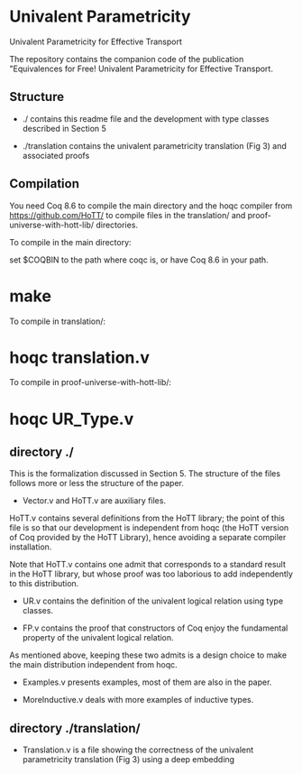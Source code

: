 # Univalent Parametricity 
Univalent Parametricity for Effective Transport

The repository contains the companion code of the publication
"Equivalences for Free!
Univalent Parametricity for Effective Transport.

## Structure

- ./
  contains this readme file and the development with type classes described in Section 5

- ./translation
   contains the univalent parametricity translation (Fig 3) and associated proofs 

## Compilation

You need Coq 8.6 to compile the main directory 
and the hoqc compiler from https://github.com/HoTT/ to compile
files in the translation/ and proof-universe-with-hott-lib/ directories. 

To compile in the main directory:

   set $COQBIN to the path where coqc is, or have Coq 8.6 in your path.

   # make

To compile in translation/:

   # hoqc translation.v

To compile in proof-universe-with-hott-lib/:

   # hoqc UR_Type.v


## directory ./

This is the formalization discussed in Section 5. 
The structure of the files follows more or less the structure of the paper.

* Vector.v and HoTT.v are auxiliary files. 

HoTT.v contains several definitions from the HoTT library; the point of this file is so that our development is independent from hoqc (the HoTT version of Coq provided by the HoTT Library), hence avoiding a separate compiler installation.

Note that HoTT.v contains one admit that corresponds to a standard result in the HoTT library, but whose proof was too laborious to add independently to this distribution.

* UR.v contains the definition of the univalent logical relation using type classes.

* FP.v contains the proof that constructors of Coq enjoy the fundamental property of the univalent logical relation.

As mentioned above, keeping these two admits is a design choice to make the main distribution independent from hoqc.

* Examples.v presents examples, most of them are also in the paper.

* MoreInductive.v deals with more examples of inductive types.


## directory ./translation/

* Translation.v is a file showing the correctness of the univalent parametricity translation (Fig 3) using a deep embedding
